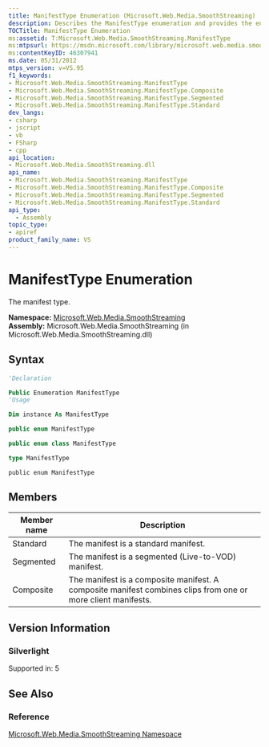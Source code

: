 ```yaml
---
title: ManifestType Enumeration (Microsoft.Web.Media.SmoothStreaming)
description: Describes the ManifestType enumeration and provides the enumeration's namespace, assembly, syntax, members, and version information.
TOCTitle: ManifestType Enumeration
ms:assetid: T:Microsoft.Web.Media.SmoothStreaming.ManifestType
ms:mtpsurl: https://msdn.microsoft.com/library/microsoft.web.media.smoothstreaming.manifesttype(v=VS.95)
ms:contentKeyID: 46307941
ms.date: 05/31/2012
mtps_version: v=VS.95
f1_keywords:
- Microsoft.Web.Media.SmoothStreaming.ManifestType
- Microsoft.Web.Media.SmoothStreaming.ManifestType.Composite
- Microsoft.Web.Media.SmoothStreaming.ManifestType.Segmented
- Microsoft.Web.Media.SmoothStreaming.ManifestType.Standard
dev_langs:
- csharp
- jscript
- vb
- FSharp
- cpp
api_location:
- Microsoft.Web.Media.SmoothStreaming.dll
api_name:
- Microsoft.Web.Media.SmoothStreaming.ManifestType
- Microsoft.Web.Media.SmoothStreaming.ManifestType.Composite
- Microsoft.Web.Media.SmoothStreaming.ManifestType.Segmented
- Microsoft.Web.Media.SmoothStreaming.ManifestType.Standard
api_type:
  - Assembly
topic_type:
- apiref
product_family_name: VS
---
```


# ManifestType Enumeration

The manifest type.

**Namespace:**  [Microsoft.Web.Media.SmoothStreaming](microsoft-web-media-smoothstreaming-namespace_1.md)  
**Assembly:**  Microsoft.Web.Media.SmoothStreaming (in Microsoft.Web.Media.SmoothStreaming.dll)

## Syntax

```vb
'Declaration

Public Enumeration ManifestType
'Usage

Dim instance As ManifestType
```

```csharp
public enum ManifestType
```

```cpp
public enum class ManifestType
```

``` fsharp
type ManifestType
```

```jscript
public enum ManifestType
```

## Members

|Member name|Description|
|--- |--- |
|Standard|The manifest is a standard manifest.|
|Segmented|The manifest is a segmented (Live-to-VOD) manifest.|
|Composite|The manifest is a composite manifest. A composite manifest combines clips from one or more client manifests.|

## Version Information

### Silverlight

Supported in: 5  

## See Also

### Reference

[Microsoft.Web.Media.SmoothStreaming Namespace](microsoft-web-media-smoothstreaming-namespace_1.md)
